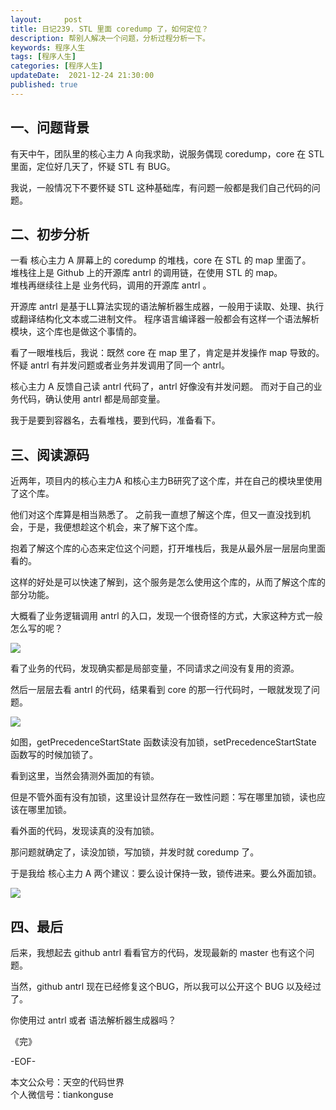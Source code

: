 ```yaml
---   
layout:     post  
title: 日记239. STL 里面 coredump 了，如何定位？  
description: 帮别人解决一个问题，分析过程分析一下。       
keywords: 程序人生  
tags: [程序人生]    
categories: [程序人生]  
updateDate:  2021-12-24 21:30:00  
published: true  
---  
```



## 一、问题背景  


有天中午，团队里的核心主力 A 向我求助，说服务偶现 coredump，core 在 STL 里面，定位好几天了，怀疑 STL 有 BUG。


我说，一般情况下不要怀疑 STL 这种基础库，有问题一般都是我们自己代码的问题。


## 二、初步分析


一看 核心主力 A 屏幕上的 coredump 的堆栈，core 在 STL 的 map 里面了。  
堆栈往上是 Github 上的开源库 antrl 的调用链，在使用 STL 的 map。  
堆栈再继续往上是 业务代码，调用的开源库 antrl 。  


开源库 antrl 是基于LL算法实现的语法解析器生成器，一般用于读取、处理、执行或翻译结构化文本或二进制文件。
程序语言编译器一般都会有这样一个语法解析模块，这个库也是做这个事情的。  


看了一眼堆栈后，我说：既然 core 在 map 里了，肯定是并发操作 map 导致的。  
怀疑 antrl 有并发问题或者业务并发调用了同一个 antrl。  


核心主力 A 反馈自己读 antrl 代码了，antrl 好像没有并发问题。 
而对于自己的业务代码，确认使用 antrl 都是局部变量。  


我于是要到容器名，去看堆栈，要到代码，准备看下。  


## 三、阅读源码  


近两年，项目内的核心主力A 和核心主力B研究了这个库，并在自己的模块里使用了这个库。


他们对这个库算是相当熟悉了。
之前我一直想了解这个库，但又一直没找到机会，于是，我便想趁这个机会，来了解下这个库。


抱着了解这个库的心态来定位这个问题，打开堆栈后，我是从最外层一层层向里面看的。


这样的好处是可以快速了解到，这个服务是怎么使用这个库的，从而了解这个库的部分功能。


大概看了业务逻辑调用 antrl 的入口，发现一个很奇怪的方式，大家这种方式一般怎么写的呢？  


![](https://res.tiankonguse.com/images/2021/12/24/001.png)  


看了业务的代码，发现确实都是局部变量，不同请求之间没有复用的资源。  


然后一层层去看 antrl 的代码，结果看到 core 的那一行代码时，一眼就发现了问题。  


![](https://res.tiankonguse.com/images/2021/12/24/002.png)  


如图，getPrecedenceStartState 函数读没有加锁，setPrecedenceStartState 函数写的时候加锁了。  


看到这里，当然会猜测外面加的有锁。  


但是不管外面有没有加锁，这里设计显然存在一致性问题：写在哪里加锁，读也应该在哪里加锁。  


看外面的代码，发现读真的没有加锁。  


那问题就确定了，读没加锁，写加锁，并发时就 coredump 了。  


于是我给 核心主力 A 两个建议：要么设计保持一致，锁传进来。要么外面加锁。  


![](https://res.tiankonguse.com/images/2021/12/24/003.png)  



## 四、最后  


后来，我想起去 github antrl 看看官方的代码，发现最新的 master 也有这个问题。  


当然，github antrl 现在已经修复这个BUG，所以我可以公开这个 BUG 以及经过了。  


你使用过 antrl 或者 语法解析器生成器吗？  


《完》  


-EOF-  



本文公众号：天空的代码世界  
个人微信号：tiankonguse  


